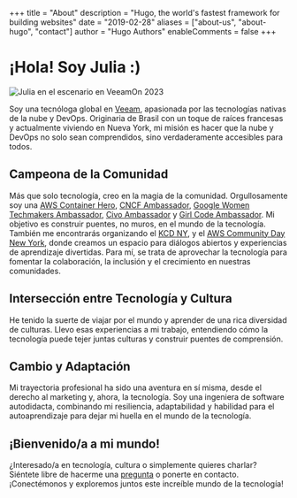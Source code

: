 +++
title = "About"
description = "Hugo, the world's fastest framework for building websites"
date = "2019-02-28"
aliases = ["about-us", "about-hugo", "contact"]
author = "Hugo Authors"
enableComments = false
+++


# ¡Hola! Soy Julia :)

![Julia en el escenario en VeeamOn 2023](https://blog-imgs-23.s3.amazonaws.com/veeamon23.jpeg)

Soy una tecnóloga global en [Veeam](https://www.veeam.com/), apasionada por las tecnologías nativas de la nube y DevOps. Originaria de Brasil con un toque de raíces francesas y actualmente viviendo en Nueva York, mi misión es hacer que la nube y DevOps no solo sean comprendidos, sino verdaderamente accesibles para todos.

## Campeona de la Comunidad
Más que solo tecnología, creo en la magia de la comunidad. Orgullosamente soy una [AWS Container Hero](https://aws.amazon.com/developer/community/heroes/julia-morgado/?did=dh_card&trk=dh_card), [CNCF Ambassador](https://www.cncf.io/people/ambassadors/?_sft_lf-country=us&_sft_lf-expertise=non-technical&p=julia-furst-morgado), [Google Women Techmakers Ambassador](https://developers.google.com/womentechmakers), [Civo Ambassador](https://www.civo.com/ambassadors) y [Girl Code Ambassador](https://www.girl-code.co.uk/). Mi objetivo es construir puentes, no muros, en el mundo de la tecnología. También me encontrarás organizando el [KCD NY](https://community.cncf.io/kcd-new-york/), y el [AWS Community Day New York](https://www.awscommunitynewyork.com/), donde creamos un espacio para diálogos abiertos y experiencias de aprendizaje divertidas. Para mí, se trata de aprovechar la tecnología para fomentar la colaboración, la inclusión y el crecimiento en nuestras comunidades.

## Intersección entre Tecnología y Cultura
He tenido la suerte de viajar por el mundo y aprender de una rica diversidad de culturas. Llevo esas experiencias a mi trabajo, entendiendo cómo la tecnología puede tejer juntas culturas y construir puentes de comprensión.

## Cambio y Adaptación
Mi trayectoria profesional ha sido una aventura en sí misma, desde el derecho al marketing y, ahora, la tecnología. Soy una ingeniera de software autodidacta, combinando mi resiliencia, adaptabilidad y habilidad para el autoaprendizaje para dejar mi huella en el mundo de la tecnología.

## ¡Bienvenido/a a mi mundo!
¿Interesado/a en tecnología, cultura o simplemente quieres charlar? Siéntete libre de hacerme una [pregunta](/es/ama) o ponerte en contacto. ¡Conectémonos y exploremos juntos este increíble mundo de la tecnología!
